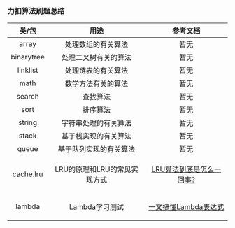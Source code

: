 ### 力扣算法刷题总结
<table style="
    min-width: 100%;
">
<thead style="
    min-width: 100%;
">
<tr>
<th align="center">类/包</th>
<th align="center">用途</th>
<th align="center">参考文档</th>
</tr>
</thead>
<tbody>
<tr>
<td align="center">array</td>
<td align="center">处理数组的有关算法</td>
<td align="center">暂无</td>
</tr>
<tr>
<td align="center">binarytree</td>
<td align="center">处理二叉树有关的算法</td>
<td align="center">暂无</td>
</tr>
<tr>
<td align="center">linklist</td>
<td align="center">处理链表的有关算法</td>
<td align="center">暂无</td>
</tr>
<tr>
<td align="center">math</td>
<td align="center">数学方法有关的算法</td>
<td align="center">暂无</td>
</tr>
<tr>
<td align="center">search</td>
<td align="center">查找算法</td>
<td align="center">暂无</td>
</tr>
<tr>
<td align="center">sort</td>
<td align="center">排序算法</td>
<td align="center">暂无</td>
</tr>
<tr>
<td align="center">string</td>
<td align="center">字符串处理的有关算法</td>
<td align="center">暂无</td>
</tr>
<tr>
<td align="center">stack</td>
<td align="center">基于桟实现的有关算法</td>
<td align="center">暂无</td>
</tr>
<tr>
<td align="center">queue</td>
<td align="center">基于队列实现的有关算法</td>
<td align="center">暂无</td>
</tr>
<tr>
<td align="center">cache.lru</td>
<td align="center">LRU的原理和LRU的常见实现方式</td>
<td align="center">

[LRU算法到底是怎么一回事?](https://github.com/LoverITer/leetcode/tree/master/src/main/java/cache.lru/)</td>
</tr>
<tr>
<td align="center">lambda</td>
<td align="center">Lambda学习测试</td>
<td align="center">

[一文搞懂Lambda表达式](https://github.com/LoverITer/leetcode/tree/master/src/main/java/lambda/)
</td>
</tr>
</tbody>
</table>